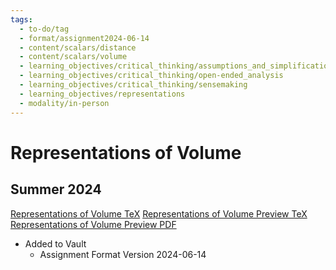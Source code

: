 ```yaml
---
tags:
  - to-do/tag
  - format/assignment2024-06-14
  - content/scalars/distance
  - content/scalars/volume
  - learning_objectives/critical_thinking/assumptions_and_simplifications
  - learning_objectives/critical_thinking/open-ended_analysis
  - learning_objectives/critical_thinking/sensemaking
  - learning_objectives/representations
  - modality/in-person
---
```

# Representations of Volume
## Summer 2024
[Representations of Volume TeX](./Representations_of_Volume.tex)
[Representations of Volume Preview TeX](./Representations_of_Volume_Preview.tex)
[Representations of Volume Preview PDF](./Representations_of_Volume_Preview.pdf)
* Added to Vault
	* Assignment Format Version 2024-06-14